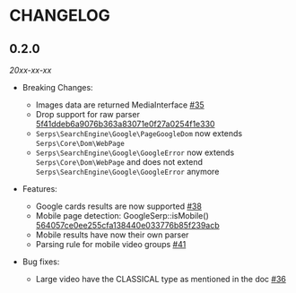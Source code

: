# CHANGELOG

## 0.2.0 

*20xx-xx-xx*

* Breaking Changes:
    * Images data are returned MediaInterface [#35](https://github.com/serp-spider/search-engine-google/issues/35)
    * Drop support for raw parser [5f41ddeb6a9076b363a83071e0f27a0254f1e330](https://github.com/serp-spider/search-engine-google/commit/5f41ddeb6a9076b363a83071e0f27a0254f1e330)
    * ``Serps\SearchEngine\Google\PageGoogleDom`` now extends ``Serps\Core\Dom\WebPage``
    * ``Serps\SearchEngine\Google\GoogleError`` now extends ``Serps\Core\Dom\WebPage`` 
    and does not extend ``Serps\SearchEngine\Google\GoogleError`` anymore
 
* Features:
    * Google cards results are now supported [#38](https://github.com/serp-spider/search-engine-google/pull/38)
    * Mobile page detection: GoogleSerp::isMobile() [564057ce0ee255cfa138440e033776b85f239acb](https://github.com/serp-spider/search-engine-google/commit/564057ce0ee255cfa138440e033776b85f239acb)
    * Mobile results have now their own parser
    * Parsing rule for mobile video groups [#41](https://github.com/serp-spider/search-engine-google/issues/41)
* Bug fixes:
    * Large video have the CLASSICAL type as mentioned in the doc [#36](https://github.com/serp-spider/search-engine-google/issues/36)
